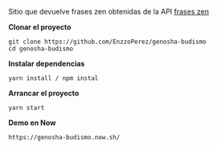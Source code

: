 Sitio que devuelve frases zen obtenidas de la API [frases zen](https://api.github.com/zen)

**Clonar el proyecto**

    git clone https://github.com/EnzzoPerez/genosha-budismo
    cd genosha-budismo

**Instalar dependencias**

    yarn install / npm instal

**Arrancar el proyecto**

    yarn start


**Demo en Now**

    https://genosha-budismo.now.sh/
